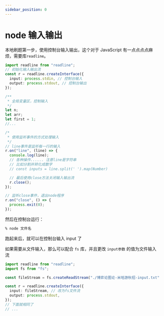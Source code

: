 ```yaml
---
sidebar_position: 0
---
```


# node 输入输出

本地刷题第一步，使用控制台输入输出，这个对于 JavaScript 有一点点点点麻烦，需要库`readline`。

```ts
import readline from "readline";
// 初始化输入输出流
const r = readline.createInterface({
  input: process.stdin, // 控制台输入
  output: process.stdout, // 控制台输出
});

/**
 * 全局变量区，控制输入
 */
let n;
let arr;
let first = 1;
//...

/*
 * 使用监听事件的方式处理输入
 */
// line事件是监听每一行的输入
r.on("line", (line) => {
  console.log(line);
  // 各种操作...... 注意line是字符串
  // 比如分割并转化成数字
  // const inputs = line.split(' ').map(Number)

  // 最后使用close方法关闭输入输出流
  r.close();
});

// 监听close事件，退出node程序
r.on("close", () => {
  process.exit(0);
});
```

然后在控制台运行：

```bash
% node 文件名
```

跑起来后，就可以在控制台输入 input 了

如果需要从文件输入，那么可以配合 `fs` 库，并且更改 `input参数` 的值为文件输入流

```ts
import readline from "readline";
import fs from "fs";

const fileStream = fs.createReadStream("./博弈论图论-米哈游秋招-input.txt");

const r = readline.createInterface({
  input: fileStream, // 改为fs文件流
  output: process.stdout,
});
// 下面就相同了
// ...
```
